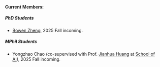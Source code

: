 #### Current Members:

##### PhD Students

- [Bowen Zheng](https://scholar.google.com/citations?user=6w720AcAAAAJ), 2025 Fall incoming.

##### MPhil Students
- Yongzhao Chao (co-supervised with Prof. [Jianhua Huang](https://sai.cuhk.edu.cn/teacher/108) at [School of AI](https://sai.cuhk.edu.cn/)), 2025 Fall incoming. 